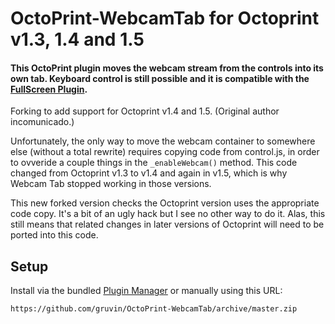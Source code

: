 # OctoPrint-WebcamTab for Octoprint v1.3, 1.4 and 1.5

#### This OctoPrint plugin moves the webcam stream from the controls into its own tab. Keyboard control is still possible and it is compatible with the [FullScreen Plugin](https://github.com/BillyBlaze/OctoPrint-FullScreen).

Forking to add support for Octoprint v1.4 and 1.5. (Original author incomunicado.)

Unfortunately, the only way to move the webcam container to somewhere else (without a total rewrite) requires copying code from control.js, in order to ovveride a couple things in the `_enableWebcam()` method. This code changed from Octoprint v1.3 to v1.4 and again in v1.5, which is why Webcam Tab stopped working in those versions.

This new forked version checks the Octoprint version uses the appropriate code copy. It's a bit of an ugly hack but I see no other way to do it. Alas, this still means that related changes in later versions of Octoprint will need to be ported into this code.

## Setup

Install via the bundled [Plugin Manager](https://github.com/foosel/OctoPrint/wiki/Plugin:-Plugin-Manager)
or manually using this URL:

    https://github.com/gruvin/OctoPrint-WebcamTab/archive/master.zip
